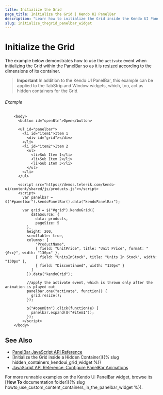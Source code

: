 ```yaml
---
title: Initialize the Grid
page_title: Initialize the Grid | Kendo UI PanelBar
description: "Learn how to initialize the Grid inside the Kendo UI PanelBar by resizing it according to the dimensions of its container."
slug: initialize_thegrid_panelbar_widget
---
```


# Initialize the Grid

The example below demonstrates how to use the `activate` event when initializing the Grid within the PanelBar so as it is resized according to the dimensions of its container.

> **Important**
> In addition to the Kendo UI PanelBar, this example can be applied to the TabStrip and Window widgets, which, too, act as hidden containers for the Grid.

###### Example

```dojo
    <body>
      <button id="openBtn">Open</button>

      <ul id="panelbar">
        <li id="item1">Item 1
          <div id="grid"></div>
        </li>
        <li id="item2">Item 2
          <ul>
            <li>Sub Item 1</li>
            <li>Sub Item 2</li>
            <li>Sub Item 3</li>
          </ul>
        </li>
      </ul>

      <script src="https://demos.telerik.com/kendo-ui/content/shared/js/products.js"></script>
      <script>
        var panelbar = $("#panelbar").kendoPanelBar().data("kendoPanelBar");

        var grid = $("#grid").kendoGrid({
            dataSource: {
              data: products,
              pageSize: 5
          },
          height: 200,
          scrollable: true,
          columns: [
              "ProductName",
              { field: "UnitPrice", title: "Unit Price", format: "{0:c}", width: "130px" },
              { field: "UnitsInStock", title: "Units In Stock", width: "130px" },
              { field: "Discontinued", width: "130px" }
            ]
          }).data("kendoGrid");

          //apply the activate event, which is thrown only after the animation is played out
          panelbar.one("activate", function() {
          	grid.resize();
          });

          $("#openBtn").click(function(e) {
          	panelbar.expand($("#item1"));
          });
        </script>
    </body>
```

## See Also

* [PanelBar JavaScript API Reference](/api/javascript/ui/panelbar)
* [Initialize the Grid inside a Hidden Container]({% slug hidden_containers_kendoui_grid_widget %})
* [JavaScript API Reference: Configure PanelBar Animations](/api/javascript/ui/panelbar/configuration/animation)

For more runnable examples on the Kendo UI PanelBar widget, browse its [**How To** documentation folder]({% slug howto_use_custom_content_containers_in_the_panelbar_widget %}).
